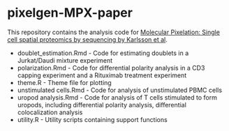 # pixelgen-MPX-paper

This repository contains the analysis code for [Molecular Pixelation: Single cell spatial proteomics by sequencing by Karlsson et al](https://www.biorxiv.org/content/10.1101/2023.06.05.543770v1).


- doublet_estimation.Rmd        -   Code for estimating doublets in a Jurkat/Daudi mixture experiment
- polarization.Rmd              -   Code for differential polarity analysis in a CD3 capping experiment 
                                    and a Rituximab treatment experiment
- theme.R                       -   Theme file for plotting
- unstimulated cells.Rmd        -   Code for analysis of unstimulated PBMC cells
- uropod analysis.Rmd           -   Code for analysis of T cells stimulated to form uropods, including 
                                    differential polarity analysis, differential colocalization analysis
- utility.R                     -   Utility scripts containing support functions